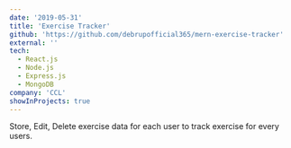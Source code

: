 ```yaml
---
date: '2019-05-31'
title: 'Exercise Tracker'
github: 'https://github.com/debrupofficial365/mern-exercise-tracker'
external: ''
tech:
  - React.js
  - Node.js
  - Express.js
  - MongoDB
company: 'CCL'
showInProjects: true
---
```


Store, Edit, Delete exercise data for each user to track exercise for every users.
